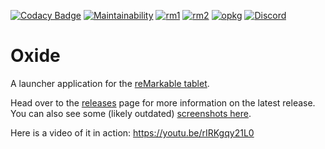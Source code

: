 
[![Codacy Badge](https://api.codacy.com/project/badge/Grade/e22602d27686420e9a71e67cf8d049fd)](https://app.codacy.com/manual/Eeems/oxide?utm_source=github.com&utm_medium=referral&utm_content=Eeems/oxide&utm_campaign=Badge_Grade_Settings)
[![Maintainability](https://api.codeclimate.com/v1/badges/db8574df9b0b8a1100bc/maintainability)](https://codeclimate.com/github/Eeems/oxide/maintainability)
[![rm1](https://img.shields.io/badge/rM1-supported-green)](https://remarkable.com/store/remarkable)
[![rm2](https://img.shields.io/badge/rM2-unknown-yellow)](https://remarkable.com/store/remarkable-2)
[![opkg](https://img.shields.io/badge/OPKG-oxide-blue)](https://github.com/matteodelabre/toltec)
[![Discord](https://img.shields.io/discord/463752820026376202.svg?label=reMarkable&logo=discord&logoColor=ffffff&color=7389D8&labelColor=6A7EC2)](https://discord.gg/ATqQGfu)

# Oxide
A launcher application for the [reMarkable tablet](https://remarkable.com/).

Head over to the [releases](https://github.com/Eeems/oxide/releases) page for more information on the latest release. You can also see some (likely outdated) [screenshots here](https://github.com/Eeems/oxide/wiki/Screenshots).

Here is a video of it in action: https://youtu.be/rIRKgqy21L0
